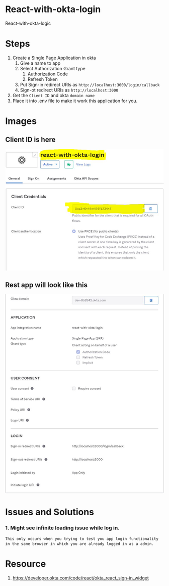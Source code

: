 # React-with-okta-login

React-with-okta-logic

# Steps

1. Create a Single Page Application in okta
   1. Give a name to app
   2. Select Authorization Grant type
      1. Authorization Code
      2. Refresh Token
   3. Put Sign-in redirect URIs as `http://localhost:3000/login/callback`
   4. Sign-ot redirect URIs as `http://localhost:3000`
2. Get the `Client ID` and okta `domain name`
3. Place it into .env file to make it work this application for you.

# Images

## Client ID is here

![image2](./images/image2.JPG)

## Rest app will look like this

![image1](./images/image1.jpg)

# Issues and Solutions

### 1. Might see infinite loading issue while log in.

    This only occurs when you trying to test you app login functionality in the same browser in which you are already logged in as a admin.

# Resource

1. https://developer.okta.com/code/react/okta_react_sign-in_widget
